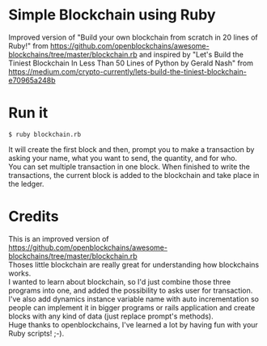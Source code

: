 # Simple Blockchain using Ruby
Improved version of "Build your own blockchain from scratch in 20 lines of Ruby!"	from https://github.com/openblockchains/awesome-blockchains/tree/master/blockchain.rb and inspired by "Let's Build the Tiniest Blockchain In Less Than 50 Lines of Python by Gerald Nash" from https://medium.com/crypto-currently/lets-build-the-tiniest-blockchain-e70965a248b
<br>

# Run it

```
$ ruby blockchain.rb
```
It will create the first block and then, prompt you to make a transaction by asking your name, what you want to send, the quantity, and for who. <br>
You can set multiple transaction in one block. When finished to write the transactions, the current block is added to the blockchain and take place in the ledger. <br>

# Credits
This is an improved version of https://github.com/openblockchains/awesome-blockchains/tree/master/blockchain.rb <br>
Thoses little blockchain are really great for understanding how blockchains works. <br>
I wanted to learn about blockchain, so I'd just combine those three programs into one, and added the possibility to asks user for transaction. <br>
I've also add dynamics instance variable name with auto incrementation so people can implement it in bigger programs or rails application and create blocks with any kind of data (just replace prompt's methods).<br>
Huge thanks to openblockchains, I've learned a lot by having fun with your Ruby scripts! ;-). 
